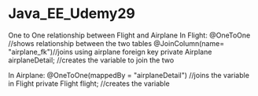# Java_EE_Udemy29
One to One relationship between Flight and Airplane
In Flight:
    @OneToOne //shows relationship between the two tables
	  @JoinColumn(name= "airplane_fk")//joins using airplane foreign key
	  private Airplane airplaneDetail; //creates the variable to join the two

In Airplane:
    @OneToOne(mappedBy = "airplaneDetail") //joins the variable in Flight
	  private Flight flight; //creates the variable
    
    
